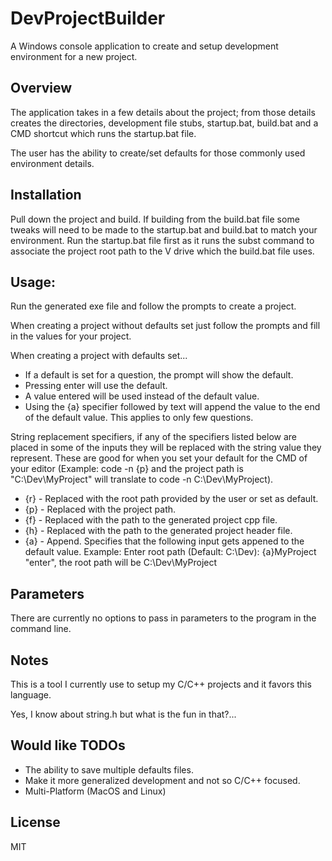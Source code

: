 DevProjectBuilder
=======

A Windows console application to create and setup development environment for a new project.

Overview
--------
The application takes in a few details about the project; from those details creates the directories, development file stubs, startup.bat, build.bat and a CMD shortcut which runs the startup.bat file.

The user has the ability to create/set defaults for those commonly used environment details.

Installation
------------
Pull down the project and build. If building from the build.bat file some tweaks will need to be made to the startup.bat and build.bat to match your environment.  Run the startup.bat file first as it runs the subst command to associate the project root path to the V drive which the build.bat file uses.

Usage:
-------
Run the generated exe file and follow the prompts to create a project.

When creating a project without defaults set just follow the prompts and fill in the values for your project.

When creating a project with defaults set...
 - If a default is set for a question, the prompt will show the default.
 - Pressing enter will use the default.
 - A value entered will be used instead of the default value.
 - Using the {a} specifier followed by text will append the value to the end of the default value.  This applies to only few questions.

String replacement specifiers, if any of the specifiers listed below are placed in some of the inputs they will be replaced with the string value they represent.  These are good for when you set your default for the CMD of your editor (Example: code -n {p} and the project path is "C:\Dev\MyProject" will translate to code -n C:\Dev\MyProject).
- {r} - Replaced with the root path provided by the user or set as default.
- {p} - Replaced with the project path.
- {f} - Replaced with the path to the generated project cpp file.
- {h} - Replaced with the path to the generated project header file.
- {a} - Append. Specifies that the following input gets appened to the default value. Example: Enter root path (Default: C:\Dev\): {a}MyProject "enter", the root path will be C:\Dev\MyProject

Parameters
----------
There are currently no options to pass in parameters to the program in the command line.

Notes
-----
This is a tool I currently use to setup my C/C++ projects and it favors this language.

Yes, I know about string.h but what is the fun in that?...

Would like TODOs
----------------
- The ability to save multiple defaults files.
- Make it more generalized development and not so C/C++ focused.
- Multi-Platform (MacOS and Linux)

License
-------
MIT
